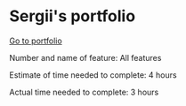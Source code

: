 # Sergii's portfolio

[Go to portfolio](https://epic-thompson-a876f4.netlify.app/)

Number and name of feature: All features

Estimate of time needed to complete: 4 hours

Actual time needed to complete: 3 hours
